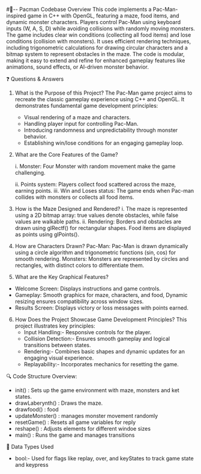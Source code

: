 #📌-- Pacman Codebase Overview
This code implements a Pac-Man-inspired game in C++ with OpenGL, featuring a maze, food items, and dynamic monster characters.
Players control Pac-Man using keyboard inputs (W, A, S, D) while avoiding collisions with randomly moving monsters.
The game includes clear win conditions (collecting all food items) and lose conditions (collision with monsters).
It uses efficient rendering techniques, including trigonometric calculations for drawing circular characters and a bitmap system to represent obstacles in the maze.
The code is modular, making it easy to extend and refine for enhanced gameplay features like animations, sound effects, or AI-driven monster behavior.

❓ Questions & Answers
1. What is the Purpose of this Project?
   The Pac-Man game project aims to recreate the classic gameplay experience using C++ and OpenGL. It demonstrates fundamental game development principles:
   - Visual rendering of a maze and characters.
   - Handling player input for controlling Pac-Man.
   - Introducing randomness and unpredictability through monster behavior.
   - Establishing win/lose conditions for an engaging gameplay loop.
  
2. What are the Core Features of the Game?
   
   i. Monster:
      Four Monster with random movement make the game challenging.
   
   ii. Points system:
       Players collect food scattered across the maze, earning points.
   iii. Win and Loses status:
        The game ends when Pac-man collides with monsters or collects all food items.

4. How is the Maze Designed and Rendered?
   i. The maze is represented using a 2D bitmap array:
       true values denote obstacles, while false values are walkable paths.
   ii. Rendering:
       Borders and obstacles are drawn using glRectf() for rectangular shapes.
       Food items are displayed as points using glPoints().

5. How are Characters Drawn?
   Pac-Man:  Pac-Man is drawn dynamically using a circle algorithm and trigonometric functions (sin, cos) for smooth rendering.
   Monsters: Monsters are represented by circles and rectangles, with distinct colors to differentiate them.

6. What are the Key Graphical Features?
- Welcome Screen: Displays instructions and game controls.
- Gameplay: Smooth graphics for maze, characters, and food, Dynamic resizing ensures compatibility across window sizes.
- Results Screen: Displays victory or loss messages with points earned.

6. How Does the Project Showcase Game Development Principles?
   This project illustrates key principles:
     - Input Handling:- Responsive controls for the player.
     - Collision Detection:- Ensures smooth gameplay and logical transitions between states.
     - Rendering:- Combines basic shapes and dynamic updates for an engaging visual experience.
     - Replayability:- Incorporates mechanics for resetting the game.



🔍 Code Structure Overview:
- init() : Sets up the game environment with maze, monsters and ket states.
- drawLaberynth() : Draws the maze.
- drawfood() : food
- updateMonster() : manages monster movement randomly
- resetGame() : Resets all game variables for reply
- reshape() : Adjusts elements for different windoe sizes
- main() : Runs the game and manages transitions  


🧱 Data Types Used
- bool:- Used for flags like replay, over, and keyStates to track game state and keypress





















        
    




